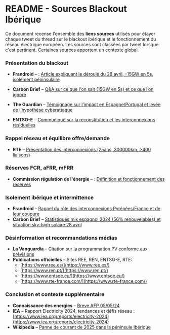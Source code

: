 # README - Sources Blackout Ibérique

Ce document recense l'ensemble des **liens sources** utilisés pour étayer chaque tweet du thread sur le blackout ibérique et le fonctionnement du réseau électrique européen. Les sources sont classées par tweet lorsque c'est pertinent. Certaines sources apportent un contexte global.

### Présentation du blackout

* **Frandroid** –  : [Article expliquant le déroulé du 28 avril, –15GW en 5s, isolement péninsulaire](https://www.frandroid.com/survoltes/energie/2604919_coupure-delectricite-massive-demelons-le-vrai-du-faux-sur-les-energies-renouvelables#:~:text=Le%2028%20avril%20au%20soir%2C,nationale%20instantan%C3%A9e%20%E2%80%94%20ont%20disparu)

* **Carbon Brief** – [Q\&A sur ce que l'on sait (15GW en 5s) et ce que l’on ignore](https://www.carbonbrief.org/qa-what-we-do-and-do-not-know-about-the-blackout-in-spain-and-portugal/#:~:text=While%20the%20initial%20trigger%20remains,the%20space%20of%20five%20seconds)

* **The Guardian** –  [Témoignage sur l’impact en Espagne/Portugal et levée de l’hypothèse cyberattaque](https://www.theguardian.com/business/2025/apr/28/spain-and-portugal-power-outage-cause-cyber-attack-electricity#:~:text=Spain%2C%20Portugal%20and%20some%20of,and%20Lisbon%20among%20those%20affected)

* **ENTSO-E** – [Communiqué sur la reconstitution et les interconnexions résiduelles](https://www.entsoe.eu/news/2025/04/28/grid-incident-in-the-power-systems-of-spain-and-portugal/#:~:text=The%20utmost%20priority%20is%20the,interconnections%20with%20France%20and%20Morocco)

### Rappel réseau et équilibre offre/demande

* **RTE** – [Présentation des interconnexions (25ans, 300000km, >400 liaisons)](https://www.rte-france.com/acteur-majeur-europe-electricite/les-interconnexions-service-europe-electricite-solidaire#:~:text=Depuis%20pr%C3%A8s%20de%2025%20ans%2C,%C3%A0%20l%E2%80%99ext%C3%A9rieur%20de%20ses%20fronti%C3%A8res)

### Réserves FCR, aFRR, mFRR

* **Commission régulation de l'énergie** –  : [Définition et fonctionnement des reserves](https://www.cre.fr/electricite/reseaux-delectricite/services-systeme-et-mecanisme-dajustement.html)

### Isolement ibérique et intermittence

* **Frandroid** – [Rappel du rôle des interconnexions Pyrénées/France et de leur coupure](https://www.frandroid.com/survoltes/energie/2604919_coupure-delectricite-massive-demelons-le-vrai-du-faux-sur-les-energies-renouvelables)
* **Carbon Brief** – [Statistiques mix espagnol 2024 (56% renouvelables) et situation sky-high solaire 28 avril](https://www.carbonbrief.org/qa-what-we-do-and-do-not-know-about-the-blackout-in-spain-and-portugal/)

### Désinformation et recommandations médias

* **La Vanguardia** –   [Citation sur la programmation PV conforme aux prévisions](https://www.lavanguardia.com/natural/20250430/10631734/red-electrica-apunta-paron-plantas-fotovoltaicas-sector-niega.html)
* **Publications officielles** – Sites REE, REN, ENTSO-E, RTE:
  * [https://www.ree.es/](https://www.ree.es/)
  * [https://www.ren.pt/](https://www.ren.pt/)
  * [https://www.entsoe.eu/](https://www.entsoe.eu/)
  * [https://www.rte-france.com/](https://www.rte-france.com/)

### Conclusion et contexte supplémentaire

* **Connaissance des energies** – [Breve AFP 05/05/24](https://www.connaissancedesenergies.org/afp/mega-coupure-en-espagne-la-ministre-de-lenvironnement-demande-du-temps-et-sadresse-la-france-250504)
* **IEA** – Rapport Electricity 2024, tendances et défis réseau :
  [https://www.iea.org/reports/electricity-2024](https://www.iea.org/reports/electricity-2024)
* **Wikipedia** – [Panne de courant de 2025 dans la péninsule Ibérique](https://fr.wikipedia.org/wiki/Panne_de_courant_de_2025_dans_la_p%C3%A9ninsule_Ib%C3%A9rique)
